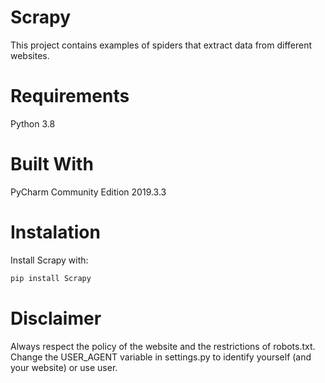 # Scrapy
This project contains examples of spiders that extract data from different websites.


# Requirements

Python 3.8

# Built With

PyCharm Community Edition 2019.3.3

# Instalation

Install Scrapy with:
```sh
pip install Scrapy
```



# Disclaimer
Always respect the policy of the website and the restrictions of robots.txt.
Change the USER_AGENT variable in settings.py to identify yourself (and your website) or use user.

